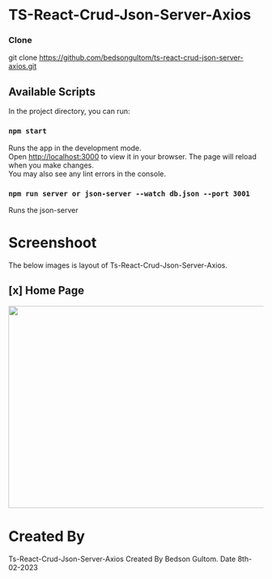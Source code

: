 # TS-React-Crud-Json-Server-Axios

### Clone
git clone https://github.com/bedsongultom/ts-react-crud-json-server-axios.git

## Available Scripts

In the project directory, you can run:

### `npm start`

Runs the app in the development mode.\
Open [http://localhost:3000](http://localhost:3000) to view it in your browser.
The page will reload when you make changes.\
You may also see any lint errors in the console.

### `npm run server or json-server --watch db.json --port 3001`
Runs the json-server

# Screenshoot
The below images is layout of Ts-React-Crud-Json-Server-Axios.

## [x] Home Page
<img src="https://github.com/bedsongultom/ts-react-crud-json-server-axios/blob/master/public/2023-02-08%2007-18-02.gif" width="1000" height="400">


# Created By
Ts-React-Crud-Json-Server-Axios Created By Bedson Gultom.
Date 8th-02-2023
